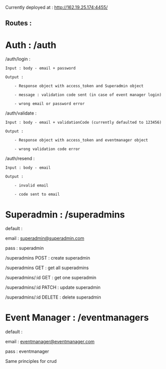 Currently deployed at : http://162.19.25.174:4455/

## Routes :

# Auth : /auth

/auth/login :

    Input : body - email + password

    Output : 

        - Response object with access_token and Superadmin object

        - message : validation code sent (in case of event manager login)

        - wrong email or password error


/auth/validate :

    Input : body - email + validationCode (currently defaulted to 123456)

    Output : 

        - Response object with access_token and eventmanager object

        - wrong validation code error


/auth/resend : 

    Input : body - email

    Output : 

        - invalid email

        - code sent to email


# Superadmin : /superadmins

default : 

email : superadmin@superadmin.com

pass : superadmin

/superadmins POST : create superadmin

/superadmins GET : get all superadmins

/superadmins/:id GET : get one superadmin

/superadmins/:id PATCH : update superadmin

/superadmins/:id DELETE : delete superadmin

# Event Manager : /eventmanagers

default : 

email : eventmanager@eventmanager.com

pass : eventmanager

Same principles for crud